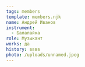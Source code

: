 ```yaml
---
tags: members
template: members.njk
name: Андрей Иванов
instrument:
  - Балалайка
role: Музыкант
works: да
history: вввв
photo: /uploads/unnamed.jpeg
---
```

